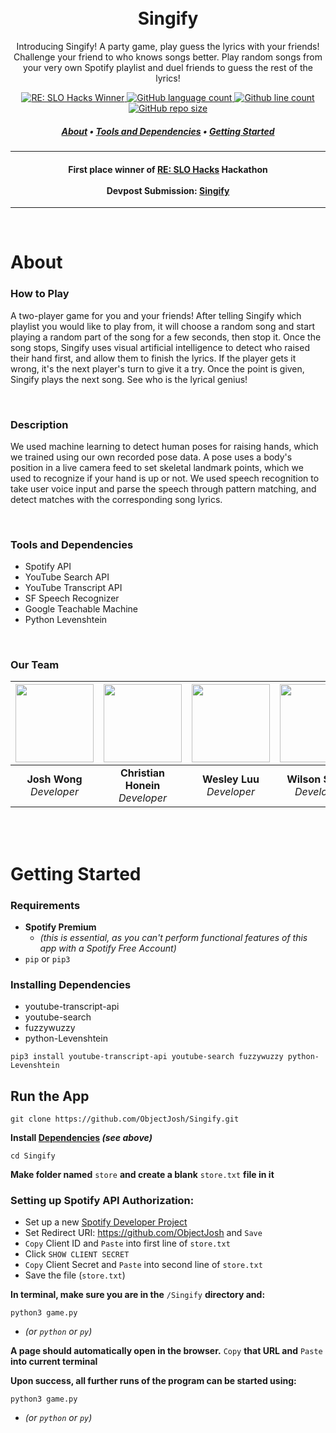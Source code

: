 <h1 align="center">
  <br>
  Singify
</h1>
<p align="center">
  Introducing Singify! A party game, play guess the lyrics with your friends! Challenge your friend to who knows songs better. Play random songs from your very own Spotify playlist and duel friends to guess the rest of the lyrics!
</p>
<p align="center">
  <a href="https://devpost.com/software/singify?ref_content=my-projects-tab&ref_feature=my_projects">
    <img alt="RE: SLO Hacks Winner" src="https://img.shields.io/badge/RE%3A%20SLO%20Hacks-winner-brightgreen?style=flat-square">
    <img alt="GitHub language count" src="https://img.shields.io/github/languages/count/ObjectJosh/Singify?color=blueviolet&style=flat-square">
    <img alt="Github line count" src="https://img.shields.io/tokei/lines/github/ObjectJosh/Singify?style=flat-square">
    <img alt="GitHub repo size" src="https://img.shields.io/github/repo-size/ObjectJosh/Singify?color=orange&style=flat-square">
<!--     <img src="https://img.shields.io/github/languages/code-size/ObjectJosh/Singify?style=flat-square"> -->
  </a>
  
</p>
<h5 align="center">
  <a href="#about">About</a> •
  <a href="#tools-and-dependencies">Tools and Dependencies</a> •
  <a href="#getting-started">Getting Started</a>
</h5>

---

<h4 align="center">

  **First place winner of <a href="https://re-slo-hacks.devpost.com/" target="_blank">RE: SLO Hacks</a> Hackathon**
  <br>
  <br>
  **Devpost Submission: <a href="https://devpost.com/software/singify?ref_content=my-projects-tab&ref_feature=my_projects" target="_blank">Singify</a>**

</h4>

---

<br />

# About

### How to Play
A two-player game for you and your friends! After telling Singify which playlist you would like to play from, it will choose a random song and start playing a random part of the song for a few seconds, then stop it. Once the song stops, Singify uses visual artificial intelligence to detect who raised their hand first, and allow them to finish the lyrics. If the player gets it wrong, it's the next player's turn to give it a try. Once the point is given, Singify plays the next song. See who is the lyrical genius!

<br />

### Description
We used machine learning to detect human poses for raising hands, which we trained using our own recorded pose data. A pose uses a body's position in a live camera feed to set skeletal landmark points, which we used to recognize if your hand is up or not. We used speech recognition to take user voice input and parse the speech through pattern matching, and detect matches with the corresponding song lyrics.

<br />

### Tools and Dependencies
- Spotify API
- YouTube Search API
- YouTube Transcript API
- SF Speech Recognizer
- Google Teachable Machine
- Python Levenshtein

<br />

### Our Team
| <a href="https://github.com/ObjectJosh" target="_blank"><img src="https://avatars.githubusercontent.com/u/42549561?v=4" width="125px"/></a> | <a href="https://github.com/chonein" target="_blank"><img src="https://avatars.githubusercontent.com/u/61818445?v=4" width="125px"/></a> | <a href="https://github.com/Westluu" target="_blank"><img src="https://avatars.githubusercontent.com/u/76977316?v=4" width="125px"/></a> | <a href="https://github.com/wiszeto" target="_blank"><img src="https://avatars.githubusercontent.com/u/85478086?v=4" width="125px"/></a> |
|     :---:      |       :---:      |      :---:      |     :---:     |
| **Josh Wong** <br /> *Developer* | **Christian Honein** <br /> *Developer* |  **Wesley Luu** <br /> *Developer* | **Wilson Szeto** <br /> *Developer* |

<br />
<br />

# Getting Started
### Requirements
- **Spotify Premium**
  - *(this is essential, as you can't perform functional features of this app with a Spotify Free Account)*
- `pip` or `pip3`

### Installing Dependencies
- youtube-transcript-api
- youtube-search
- fuzzywuzzy
- python-Levenshtein
```
pip3 install youtube-transcript-api youtube-search fuzzywuzzy python-Levenshtein
```

## Run the App
    git clone https://github.com/ObjectJosh/Singify.git

**Install <a href="#installing-dependencies">Dependencies</a> *(see above)***

    cd Singify

**Make folder named** `store` **and create a blank** `store.txt` **file in it**

### Setting up Spotify API Authorization:
- Set up a new <a href="https://developer.spotify.com/dashboard/login" target="_blank">Spotify Developer Project</a>
- Set Redirect URI: https://github.com/ObjectJosh and `Save`
- `Copy` Client ID and `Paste` into first line of `store.txt`
- Click `SHOW CLIENT SECRET`
- `Copy` Client Secret and `Paste` into second line of `store.txt`
- Save the file (`store.txt`)

**In terminal, make sure you are in the** `/Singify` **directory and:**

    python3 game.py
   - *(or `python` or `py`)*

**A page should automatically open in the browser.** `Copy` **that URL and** `Paste` **into current terminal**

**Upon success, all further runs of the program can be started using:**

    python3 game.py
   - *(or `python` or `py`)*
